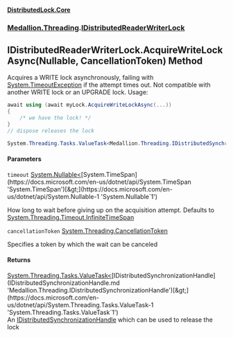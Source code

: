 #### [DistributedLock.Core](README.md 'README')
### [Medallion.Threading](Medallion.Threading.md 'Medallion.Threading').[IDistributedReaderWriterLock](IDistributedReaderWriterLock.md 'Medallion.Threading.IDistributedReaderWriterLock')

## IDistributedReaderWriterLock.AcquireWriteLockAsync(Nullable<TimeSpan>, CancellationToken) Method

Acquires a WRITE lock asynchronously, failing with [System.TimeoutException](https://docs.microsoft.com/en-us/dotnet/api/System.TimeoutException 'System.TimeoutException') if the attempt times out. Not compatible with another WRITE lock or an UPGRADE lock. Usage: 

```csharp
await using (await myLock.AcquireWriteLockAsync(...))
{
    /* we have the lock! */
}
// dispose releases the lock
```

```csharp
System.Threading.Tasks.ValueTask<Medallion.Threading.IDistributedSynchronizationHandle> AcquireWriteLockAsync(System.Nullable<System.TimeSpan> timeout=null, System.Threading.CancellationToken cancellationToken=default(System.Threading.CancellationToken));
```
#### Parameters

<a name='Medallion.Threading.IDistributedReaderWriterLock.AcquireWriteLockAsync(System.Nullable_System.TimeSpan_,System.Threading.CancellationToken).timeout'></a>

`timeout` [System.Nullable&lt;](https://docs.microsoft.com/en-us/dotnet/api/System.Nullable-1 'System.Nullable`1')[System.TimeSpan](https://docs.microsoft.com/en-us/dotnet/api/System.TimeSpan 'System.TimeSpan')[&gt;](https://docs.microsoft.com/en-us/dotnet/api/System.Nullable-1 'System.Nullable`1')

How long to wait before giving up on the acquisition attempt. Defaults to [System.Threading.Timeout.InfiniteTimeSpan](https://docs.microsoft.com/en-us/dotnet/api/System.Threading.Timeout.InfiniteTimeSpan 'System.Threading.Timeout.InfiniteTimeSpan')

<a name='Medallion.Threading.IDistributedReaderWriterLock.AcquireWriteLockAsync(System.Nullable_System.TimeSpan_,System.Threading.CancellationToken).cancellationToken'></a>

`cancellationToken` [System.Threading.CancellationToken](https://docs.microsoft.com/en-us/dotnet/api/System.Threading.CancellationToken 'System.Threading.CancellationToken')

Specifies a token by which the wait can be canceled

#### Returns
[System.Threading.Tasks.ValueTask&lt;](https://docs.microsoft.com/en-us/dotnet/api/System.Threading.Tasks.ValueTask-1 'System.Threading.Tasks.ValueTask`1')[IDistributedSynchronizationHandle](IDistributedSynchronizationHandle.md 'Medallion.Threading.IDistributedSynchronizationHandle')[&gt;](https://docs.microsoft.com/en-us/dotnet/api/System.Threading.Tasks.ValueTask-1 'System.Threading.Tasks.ValueTask`1')  
An [IDistributedSynchronizationHandle](IDistributedSynchronizationHandle.md 'Medallion.Threading.IDistributedSynchronizationHandle') which can be used to release the lock